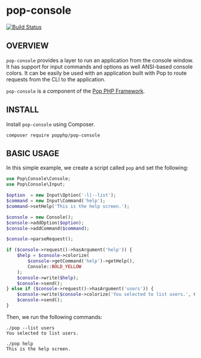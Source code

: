 pop-console
===========

[![Build Status](https://travis-ci.org/popphp/pop-console.svg?branch=master)](https://travis-ci.org/popphp/pop-console)

OVERVIEW
--------
`pop-console` provides a layer to run an application from the console window.
It has support for input commands and options as well ANSI-based console colors.
It can be easily be used with an application built with Pop to route requests
from the CLI to the application.

`pop-console` is a component of the [Pop PHP Framework](http://www.popphp.org/).

INSTALL
-------

Install `pop-console` using Composer.

    composer require popphp/pop-console


BASIC USAGE
-----------

In this simple example, we create a script called `pop` and set the following:

```php
use Pop\Console\Console;
use Pop\Console\Input;

$option  = new Input\Option('-l|--list');
$command = new Input\Command('help');
$command->setHelp('This is the help screen.');

$console = new Console();
$console->addOption($option);
$console->addCommand($command);

$console->parseRequest();

if ($console->request()->hasArgument('help')) {
    $help = $console->colorize(
        $console->getCommand('help')->getHelp(),
        Console::BOLD_YELLOW
    );
    $console->write($help);
    $console->send();
} else if ($console->request()->hasArgument('users')) {
    $console->write($console->colorize('You selected to list users.', Console::CYAN));
    $console->send();
}
```

Then, we run the following commands:

    ./pop --list users
    You selected to list users.
    
    ./pop help
    This is the help screen.
    


    
 

